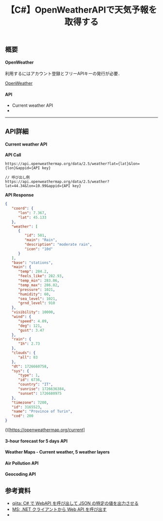 ﻿---
title: 【C#】OpenWeatherAPIで天気予報を取得する
tags:
  - C#
  - WebAPI
updated_at: ''
id: a2e89bb6-4427-41ce-94d2-63ed45ba3eab
---

## 概要

#### OpenWeather

利用するにはアカウント登録とフリーAPIキーの発行が必要．

[OpenWeather](https://openweathermap.org/)

#### API

- Current weather API
- 

****

## API詳細

#### Current weather API

**API Call**
```
https://api.openweathermap.org/data/2.5/weather?lat={lat}&lon={lon}&appid={API key}
```

```
// 呼び出し例
https://api.openweathermap.org/data/2.5/weather?lat=44.34&lon=10.99&appid={API key}
```

**API Response**
```json      
{
   "coord": {
      "lon": 7.367,
      "lat": 45.133
   },
   "weather": [
      {
         "id": 501,
         "main": "Rain",
         "description": "moderate rain",
         "icon": "10d"
      }
   ],
   "base": "stations",
   "main": {
      "temp": 284.2,
      "feels_like": 282.93,
      "temp_min": 283.06,
      "temp_max": 286.82,
      "pressure": 1021,
      "humidity": 60,
      "sea_level": 1021,
      "grnd_level": 910
   },
   "visibility": 10000,
   "wind": {
      "speed": 4.09,
      "deg": 121,
      "gust": 3.47
   },
   "rain": {
      "1h": 2.73
   },
   "clouds": {
      "all": 83
   },
   "dt": 1726660758,
   "sys": {
      "type": 1,
      "id": 6736,
      "country": "IT",
      "sunrise": 1726636384,
      "sunset": 1726680975
   },
   "timezone": 7200,
   "id": 3165523,
   "name": "Province of Turin",
   "cod": 200
}                    
```

()[https://openweathermap.org/current]

#### 3-hour forecast for 5 days API

#### Weather Maps - Current weather, 5 weather layers

#### Air Pollution API

#### Geocoding API



#### 

## 参考資料

- [qiita: C# で WebAPI を呼び出して JSON の特定の値を出力させる](https://qiita.com/komiyasa/items/0dc49a7ffa133aa1ff81)
- [MS: .NET クライアントから Web API を呼び出す](https://learn.microsoft.com/ja-jp/aspnet/web-api/overview/advanced/calling-a-web-api-from-a-net-client)
- []()

